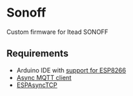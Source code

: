 # Sonoff
Custom firmware for Itead SONOFF

## Requirements
* Arduino IDE with [support for ESP8266](https://github.com/esp8266/Arduino)
* [Async MQTT client](https://github.com/marvinroger/async-mqtt-client)
* [ESPAsyncTCP](https://github.com/me-no-dev/ESPAsyncTCP)